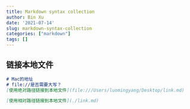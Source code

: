 ```yaml
---
title: Markdown syntax collection
author: Bin Xu
date: '2021-07-14'
slug: markdown-syntax-collection
categories: ["markdown"]
tags: []
---
```


## 链接本地文件

```markdown
# Mac的地址
# file://是否需要大写？
[使用绝对路径链接到本地文件](file:///Users/luomingyang/Desktop/link.md)

[使用相对路径链接到本地文件](./link.md)
```